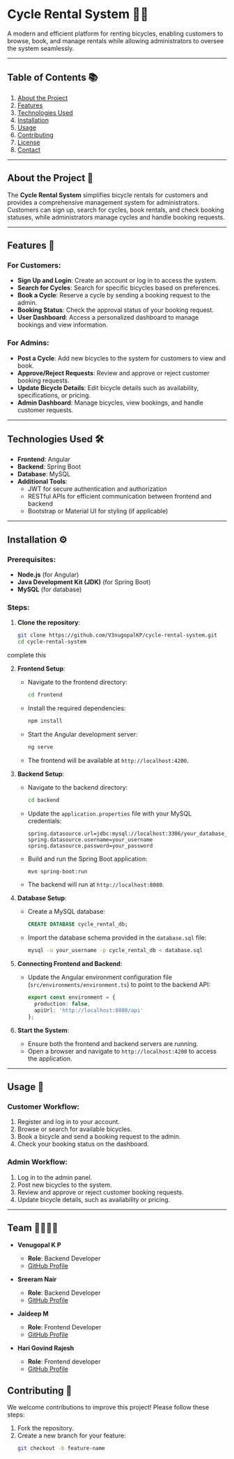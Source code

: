 
# Cycle Rental System 🚴‍♂️

A modern and efficient platform for renting bicycles, enabling customers to browse, book, and manage rentals while allowing administrators to oversee the system seamlessly.

---

## Table of Contents 📚

1. [About the Project](#about-the-project)
2. [Features](#features)
3. [Technologies Used](#technologies-used)
4. [Installation](#installation)
5. [Usage](#usage)
6. [Contributing](#contributing)
7. [License](#license)
8. [Contact](#contact)

---

## About the Project 🎯

The **Cycle Rental System** simplifies bicycle rentals for customers and provides a comprehensive management system for administrators. Customers can sign up, search for cycles, book rentals, and check booking statuses, while administrators manage cycles and handle booking requests.

---

## Features 🌟

### For Customers:
- **Sign Up and Login**: Create an account or log in to access the system.
- **Search for Cycles**: Search for specific bicycles based on preferences.
- **Book a Cycle**: Reserve a cycle by sending a booking request to the admin.
- **Booking Status**: Check the approval status of your booking request.
- **User Dashboard**: Access a personalized dashboard to manage bookings and view information.

### For Admins:
- **Post a Cycle**: Add new bicycles to the system for customers to view and book.
- **Approve/Reject Requests**: Review and approve or reject customer booking requests.
- **Update Bicycle Details**: Edit bicycle details such as availability, specifications, or pricing.
- **Admin Dashboard**: Manage bicycles, view bookings, and handle customer requests.

---

## Technologies Used 🛠️

- **Frontend**: Angular
- **Backend**: Spring Boot
- **Database**: MySQL
- **Additional Tools**:
  - JWT for secure authentication and authorization
  - RESTful APIs for efficient communication between frontend and backend
  - Bootstrap or Material UI for styling (if applicable)

---

## Installation ⚙️

### Prerequisites:
- **Node.js** (for Angular)
- **Java Development Kit (JDK)** (for Spring Boot)
- **MySQL** (for database)

### Steps:
1. **Clone the repository**:
   ```bash
   git clone https://github.com/V3nugopalKP/cycle-rental-system.git
   cd cycle-rental-system
complete this

2. **Frontend Setup**:
   - Navigate to the frontend directory:
     ```bash
     cd frontend
     ```
   - Install the required dependencies:
     ```bash
     npm install
     ```
   - Start the Angular development server:
     ```bash
     ng serve
     ```
   - The frontend will be available at `http://localhost:4200`.

3. **Backend Setup**:
   - Navigate to the backend directory:
     ```bash
     cd backend
     ```
   - Update the `application.properties` file with your MySQL credentials:
     ```properties
     spring.datasource.url=jdbc:mysql://localhost:3306/your_database_name
     spring.datasource.username=your_username
     spring.datasource.password=your_password
     ```
   - Build and run the Spring Boot application:
     ```bash
     mvn spring-boot:run
     ```
   - The backend will run at `http://localhost:8080`.

4. **Database Setup**:
   - Create a MySQL database:
     ```sql
     CREATE DATABASE cycle_rental_db;
     ```
   - Import the database schema provided in the `database.sql` file:
     ```bash
     mysql -u your_username -p cycle_rental_db < database.sql
     ```

5. **Connecting Frontend and Backend**:
   - Update the Angular environment configuration file (`src/environments/environment.ts`) to point to the backend API:
     ```typescript
     export const environment = {
       production: false,
       apiUrl: 'http://localhost:8080/api'
     };
     ```

6. **Start the System**:
   - Ensure both the frontend and backend servers are running.
   - Open a browser and navigate to `http://localhost:4200` to access the application.

---

## Usage 🚀

### Customer Workflow:
1. Register and log in to your account.
2. Browse or search for available bicycles.
3. Book a bicycle and send a booking request to the admin.
4. Check your booking status on the dashboard.

### Admin Workflow:
1. Log in to the admin panel.
2. Post new bicycles to the system.
3. Review and approve or reject customer booking requests.
4. Update bicycle details, such as availability or pricing.

---
## Team 👨‍💻👩‍💻

- **Venugopal K P**  
  - **Role**: Backend Developer  
  - [GitHub Profile](https://github.com/V3nugopalKP)  

- **Sreeram Nair**  
  - **Role**: Backend Developer  
  - [GitHub Profile](https://github.com/person2-github)  

- **Jaideep M**  
  - **Role**: Frontend Developer 
  - [GitHub Profile](https://github.com/person3-github)  

- **Hari Govind Rajesh**  
  - **Role**: Frontend developer  
  - [GitHub Profile](https://github.com/person4-github)  

## Contributing 🤝

We welcome contributions to improve this project! Please follow these steps:

1. Fork the repository.
2. Create a new branch for your feature:
   ```bash
   git checkout -b feature-name
